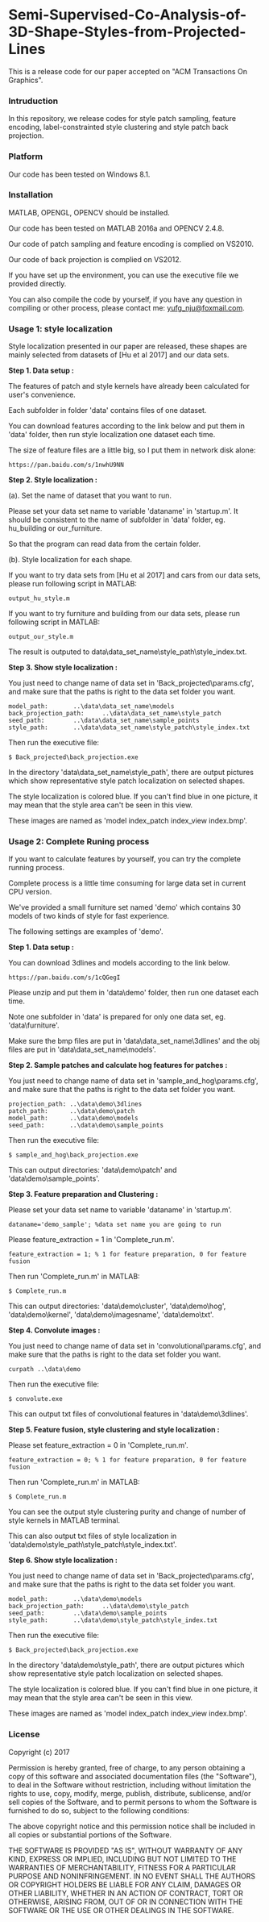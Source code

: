# Semi-Supervised-Co-Analysis-of-3D-Shape-Styles-from-Projected-Lines
This is a release code for our paper accepted on "ACM Transactions On Graphics".

### Intruduction

In this repository, we release codes for style patch sampling, feature encoding, label-constrainted style clustering and style patch back projection.

### Platform

Our code has been tested on Windows 8.1.

### Installation

MATLAB, OPENGL, OPENCV should be installed.

Our code has been tested on MATLAB 2016a and OPENCV 2.4.8.

Our code of patch sampling and feature encoding is complied on VS2010.

Our code of back projection is complied on VS2012.

If you have set up the environment, you can use the executive file we provided directly.

You can also compile the code by yourself, if you have any question in compiling or other process, please contact me: yufg_nju@foxmail.com.

### Usage 1: style localization

Style localization presented in our paper are released, these shapes are mainly selected from datasets of [Hu et al 2017] and our data sets.

**Step 1. Data setup :**

The features of patch and style kernels have already been calculated for user's convenience. 

Each subfolder in folder 'data' contains files of one dataset. 

You can download features according to the link below and put them in 'data' folder, then run style localization one dataset each time.

The size of feature files are a little big, so I put them in network disk alone:
```
https://pan.baidu.com/s/1nwhU9NN
```

**Step 2. Style localization :**
	
(a). Set the name of dataset that you want to run. 

Please set your data set name to variable 'dataname' in 'startup.m'. It should be consistent to the name of subfolder in 'data' folder, eg. hu_building or our_furniture. 

So that the program can read data from the certain folder.

(b). Style localization for each shape.

If you want to try data sets from [Hu et al 2017] and cars from our data sets, please run following script in MATLAB:
```
output_hu_style.m
```
If you want to try furniture and building from our data sets, please run following script in MATLAB:
```
output_our_style.m
```
The result is outputed to data\data_set_name\style_path\style_index.txt.

**Step 3. Show style localization :**
	
You just need to change name of data set in 'Back_projected\params.cfg', and make sure that the paths is right to the data set folder you want. 
```
model_path:       ..\data\data_set_name\models
back_projection_path:     ..\data\data_set_name\style_patch
seed_path:        ..\data\data_set_name\sample_points
style_path:       ..\data\data_set_name\style_patch\style_index.txt
```
Then run the executive file:
```
$ Back_projected\back_projection.exe
```
In the directory 'data\data_set_name\style_path', there are output pictures which show representative style patch localization on selected shapes. 

The style localization is colored blue. If you can't find blue in one picture, it may mean that the style area can't be seen in this view.

These images are named as 'model index\_patch index\_view index.bmp'.

### Usage 2: Complete Runing process

If you want to calculate features by yourself, you can try the complete running process.

Complete process is a little time consuming for large data set in current CPU version. 

We've provided a small furniture set named 'demo' which contains 30 models of two kinds of style for fast experience.

The following settings are examples of 'demo'.

**Step 1. Data setup :**

You can download 3dlines and models according to the link below.
```
https://pan.baidu.com/s/1cQGegI
```
Please unzip and put them in 'data\demo' folder, then run one dataset each time.

Note one subfolder in 'data' is prepared for only one data set, eg. 'data\furniture'. 

Make sure the bmp files are put in 'data\data_set_name\3dlines' and the obj files are put in 'data\data_set_name\models'.
	
**Step 2. Sample patches and calculate hog features for patches :**
	
You just need to change name of data set in 'sample_and_hog\params.cfg', and make sure that the paths is right to the data set folder you want. 
```
projection_path: ..\data\demo\3dlines
patch_path:      ..\data\demo\patch
model_path:      ..\data\demo\models
seed_path:       ..\data\demo\sample_points
```
Then run the executive file:
```
$ sample_and_hog\back_projection.exe
```
This can output directories: 'data\demo\patch' and 'data\demo\sample_points'. 

**Step 3. Feature preparation and Clustering :**
	
Please set your data set name to variable 'dataname' in 'startup.m'.

```
dataname='demo_sample'; %data set name you are going to run
```
Please feature_extraction = 1 in 'Complete_run.m'.
```
feature_extraction = 1; % 1 for feature preparation, 0 for feature fusion
```
Then run 'Complete_run.m' in MATLAB:
```
$ Complete_run.m
```
This can output directories: 'data\demo\cluster', 'data\demo\hog', 'data\demo\kernel', 'data\demo\imagesname', 'data\demo\txt'. 

**Step 4. Convolute images :**
	
You just need to change name of data set in 'convolutional\params.cfg', and make sure that the paths is right to the data set folder you want. 

```
curpath ..\data\demo
```
Then run the executive file:
```
$ convolute.exe
```
This can output txt files of convolutional features in 'data\demo\3dlines'. 

**Step 5. Feature fusion, style clustering and style localization :**
	
Please set feature_extraction = 0 in 'Complete_run.m'.
```
feature_extraction = 0; % 1 for feature preparation, 0 for feature fusion
```
Then run 'Complete_run.m' in MATLAB:
```
$ Complete_run.m
```
You can see the output style clustering purity and change of number of style kernels in MATLAB terminal.

This can also output txt files of style localization in 'data\demo\style_path\style_patch\style_index.txt'. 

**Step 6. Show style localization :**
	
You just need to change name of data set in 'Back_projected\params.cfg', and make sure that the paths is right to the data set folder you want. 
```
model_path:       ..\data\demo\models
back_projection_path:     ..\data\demo\style_patch
seed_path:        ..\data\demo\sample_points
style_path:       ..\data\demo\style_patch\style_index.txt
```
Then run the executive file:
```
$ Back_projected\back_projection.exe
```
In the directory 'data\demo\style_path', there are output pictures which show representative style patch localization on selected shapes. 

The style localization is colored blue. If you can't find blue in one picture, it may mean that the style area can't be seen in this view.

These images are named as 'model index\_patch index\_view index.bmp'.

### License

Copyright (c) 2017

Permission is hereby granted, free of charge, to any person obtaining a copy
of this software and associated documentation files (the "Software"), to deal
in the Software without restriction, including without limitation the rights
to use, copy, modify, merge, publish, distribute, sublicense, and/or sell
copies of the Software, and to permit persons to whom the Software is
furnished to do so, subject to the following conditions:

The above copyright notice and this permission notice shall be included in all
copies or substantial portions of the Software.

THE SOFTWARE IS PROVIDED "AS IS", WITHOUT WARRANTY OF ANY KIND, EXPRESS OR
IMPLIED, INCLUDING BUT NOT LIMITED TO THE WARRANTIES OF MERCHANTABILITY,
FITNESS FOR A PARTICULAR PURPOSE AND NONINFRINGEMENT. IN NO EVENT SHALL THE
AUTHORS OR COPYRIGHT HOLDERS BE LIABLE FOR ANY CLAIM, DAMAGES OR OTHER
LIABILITY, WHETHER IN AN ACTION OF CONTRACT, TORT OR OTHERWISE, ARISING FROM,
OUT OF OR IN CONNECTION WITH THE SOFTWARE OR THE USE OR OTHER DEALINGS IN THE
SOFTWARE.
